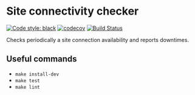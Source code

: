 # Site connectivity checker
[![Code style: black](https://img.shields.io/badge/code%20style-black-000000.svg)](https://github.com/psf/black)
[![codecov](https://codecov.io/gh/massicer/Site-Connectivity-Checker/branch/master/graph/badge.svg)](https://codecov.io/gh/massicer/Site-Connectivity-Checker) 
[![Build Status](https://travis-ci.org/massicer/Site-Connectivity-Checker.svg?branch=master)](https://travis-ci.org/massicer/Site-Connectivity-Checker)

Checks periodically a site connection availability and reports downtimes.

## Useful commands
- `make install-dev`
- `make test`
- `make lint`
